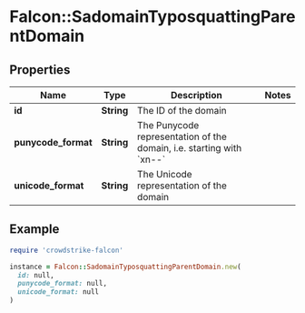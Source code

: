 # Falcon::SadomainTyposquattingParentDomain

## Properties

| Name | Type | Description | Notes |
| ---- | ---- | ----------- | ----- |
| **id** | **String** | The ID of the domain |  |
| **punycode_format** | **String** | The Punycode representation of the domain, i.e. starting with &#x60;xn--&#x60; |  |
| **unicode_format** | **String** | The Unicode representation of the domain |  |

## Example

```ruby
require 'crowdstrike-falcon'

instance = Falcon::SadomainTyposquattingParentDomain.new(
  id: null,
  punycode_format: null,
  unicode_format: null
)
```

